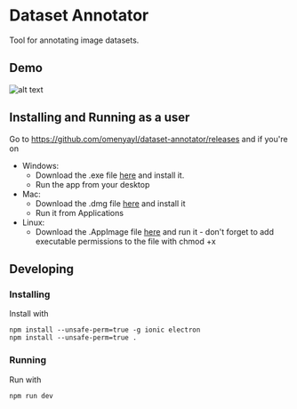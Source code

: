 # Dataset Annotator
Tool for annotating image datasets.
## Demo
![alt text](https://s3.amazonaws.com/olegpublicbucket/Screen+Shot+2018-07-14+at+12.26.19+PM.png)

## Installing and Running as a user
Go to https://github.com/omenyayl/dataset-annotator/releases and if you're on
* Windows: 
  * Download the .exe file [here](https://github.com/omenyayl/dataset-annotator/releases/download/v0.2.0/dataset-annotator-setup-0.2.0.exe) and install it.
  * Run the app from your desktop
* Mac:
  * Download the .dmg file [here](https://github.com/omenyayl/dataset-annotator/releases/download/v0.2.0/dataset-annotator-0.2.0.dmg) and install it
  * Run it from Applications
* Linux:
  * Download the .AppImage file [here](https://github.com/omenyayl/dataset-annotator/releases/download/v0.2.0/dataset-annotator-0.2.0-x86_64.AppImage) and run it - don't forget to add executable permissions to the file with chmod +x 

## Developing
### Installing
Install with
```
npm install --unsafe-perm=true -g ionic electron
npm install --unsafe-perm=true .
```

### Running
Run with
```
npm run dev
```
